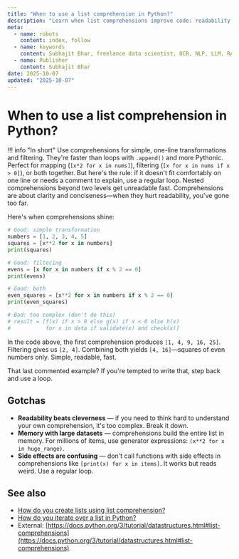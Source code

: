 ```yaml
---
title: "When to use a list comprehension in Python?"
description: "Learn when list comprehensions improve code: readability, performance benefits, and when to stick with regular loops."
meta:
  - name: robots
    content: index, follow
  - name: keywords
    content: Subhajit Bhar, freelance data scientist, OCR, NLP, LLM, RAG, knowledge base, python, lists, comprehension
  - name: Publisher
    content: Subhajit Bhar
date: 2025-10-07
updated: "2025-10-07"
---
```


# When to use a list comprehension in Python?

<!-- more -->

!!! info "In short"
    Use comprehensions for simple, one-line transformations and filtering. They're faster than loops with `.append()` and more Pythonic. Perfect for mapping (`[x*2 for x in nums]`), filtering (`[x for x in nums if x > 0]`), or both together. But here's the rule: if it doesn't fit comfortably on one line or needs a comment to explain, use a regular loop. Nested comprehensions beyond two levels get unreadable fast. Comprehensions are about clarity and conciseness—when they hurt readability, you've gone too far.

Here's when comprehensions shine:

```python
# Good: simple transformation
numbers = [1, 2, 3, 4, 5]
squares = [x**2 for x in numbers]
print(squares)

# Good: filtering
evens = [x for x in numbers if x % 2 == 0]
print(evens)

# Good: both
even_squares = [x**2 for x in numbers if x % 2 == 0]
print(even_squares)

# Bad: too complex (don't do this)
# result = [f(x) if x > 0 else g(x) if x < 0 else h(x) 
#           for x in data if validate(x) and check(x)]
```

In the code above, the first comprehension produces `[1, 4, 9, 16, 25]`. Filtering gives us `[2, 4]`. Combining both yields `[4, 16]`—squares of even numbers only. Simple, readable, fast.

That last commented example? If you're tempted to write that, step back and use a loop.

## Gotchas

* **Readability beats cleverness** — if you need to think hard to understand your own comprehension, it's too complex. Break it down.
* **Memory with large datasets** — comprehensions build the entire list in memory. For millions of items, use generator expressions: `(x**2 for x in huge_range)`.
* **Side effects are confusing** — don't call functions with side effects in comprehensions like `[print(x) for x in items]`. It works but reads weird. Use a regular loop.

## See also

* [How do you create lists using list comprehension?](create-lists-using-list-comprehension.md)
* [How do you iterate over a list in Python?](how-to-iterate-over-a-list.md)
* External: [https://docs.python.org/3/tutorial/datastructures.html#list-comprehensions](https://docs.python.org/3/tutorial/datastructures.html#list-comprehensions)

<script type="application/ld+json">
{
  "@context": "https://schema.org",
  "@type": "FAQPage",
  "mainEntity": [{
    "@type": "Question",
    "name": "When to use a list comprehension in Python?",
    "acceptedAnswer": {
      "@type": "Answer",
      "text": "Use comprehensions for simple, one-line transformations and filtering. They're faster than loops with .append() and more Pythonic. Perfect for mapping ([x*2 for x in nums]), filtering ([x for x in nums if x > 0]), or both together. But here's the rule: if it doesn't fit comfortably on one line or needs a comment to explain, use a regular loop. Nested comprehensions beyond two levels get unreadable fast. Comprehensions are about clarity and conciseness—when they hurt readability, you've gone too far."
    }
  }]
}
</script>
